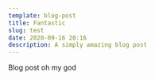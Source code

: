 ```yaml
---
template: blog-post
title: Fantastic
slug: test
date: 2020-09-16 20:16
description: A simply amazing blog post
---
```

Blog post oh my god